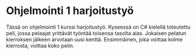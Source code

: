# Ohjelmointi 1 harjoitustyö
Tässä on ohjelmointi 1 kurssi harjoitustyö. Kyseessä on C# kielellä toteutettu peli,
jossa pelaajat yrittävät työntää toisensa tasolta alas. Jokaisen pelatun kierroksen jälkeen arvotaan uusi kenttä.
Ensimmäinen, joka voittaa kolme kierrosta, voittaa koko pelin.
